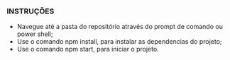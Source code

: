 ### INSTRUÇÕES ###
* Navegue até a pasta do repositório através do prompt de comando ou power shell;
* Use o comando npm install, para instalar as dependencias do projeto;
* Use o comando npm start, para iniciar o projeto.

